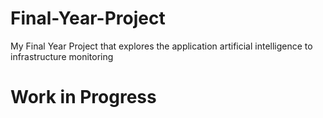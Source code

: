 # Final-Year-Project
My Final Year Project that explores the application artificial intelligence to infrastructure monitoring
# Work in Progress

